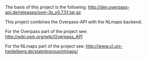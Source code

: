 The basis of this project is the following: http://dev.overpass-api.de/releases/osm-3s_v0.7.51.tar.gz

This project combines the Overpass-API with the NLmaps backend.

For the Overpass part of the project see: http://wiki.osm.org/wiki/Overpass_API

For the NLmaps part of the project see: http://www.cl.uni-heidelberg.de/statnlpgroup/nlmaps/
